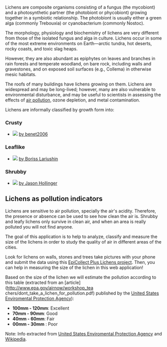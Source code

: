 Lichens are composite organisms consisting of a fungus (the mycobiont) and a
photosynthetic partner (the photobiont or phycobiont) growing together in a
symbiotic relationship. The photobiont is usually either a green alga
(commonly Trebouxia) or cyanobacterium (commonly Nostoc). 

The morphology,
physiology and biochemistry of lichens are very different from those of the
isolated fungus and alga in culture. Lichens occur in some of the most extreme
environments on Earth—arctic tundra, hot deserts, rocky coasts, and toxic slag
heaps. 

However, they are also abundant as epiphytes on leaves and branches in
rain forests and temperate woodland, on bare rock, including walls and
gravestones, and on exposed soil surfaces (e.g., Collema) in otherwise mesic
habitats. 

The roofs of many buildings have lichens growing on them. Lichens
are widespread and may be long-lived; however, many are also vulnerable to
environmental disturbance, and may be useful to scientists in assessing the
effects of [air pollution](http://www.nature.com/nature/journal/v289/n5795/abs/289289a0.html),
ozone depletion, and metal contamination.

Lichens are informally classified by growth form into:

### Crusty
  * ![](http://farm1.staticflickr.com/47/134314157_b17f465dfc.jpg)
    [ by benet2006](http://www.flickr.com/photos/benetd/134314157/)


### Leaflike
  * ![](http://farm3.staticflickr.com/2607/3986134065_faebf320c6.jpg)
    [ by Boriss Lariushin](http://www.flickr.com/photos/zquirell/3986134065/)


### Shrubby
  * ![](http://farm4.staticflickr.com/3294/2451758194_ea0bbfdcc9.jpg)
  [ by Jason Hollinger](http://www.flickr.com/photos/7147684@N03/2451758194/)

## Lichens as pollution indicators

Lichens are sensitive to air pollution, specially the air's acidity.
Therefore, the presence or absence can be used to see how clean the air is.
Shrubby and leafy lichens only survive in clean air, and when an area is
really polluted you will not find anyone.

The goal of this application is to help to analyze, classify and measure the
size of the lichens in order to study the quality of air in different areas of
the cities.

Look for lichens on walls, stones and trees take pictures with your phone and
submit the data using this [EpiCollect Plus Lichens
project](http://plus.epicollet.net/lichens). Then, you can help in measuring
the size of the lichen in this web application!

Based on the size of the lichen we will estimate the pollution according to
this table (extracted from an [article](http://www.epa.gov/airnow/workshop_tea
chers/dont_take_a_lichen_for_pollution.pdf) published by the [United States
Enviromental Protection Agency](http://www.epa.gov/)):

 * **100mm - 120mm**: Excellent
 * **70mm - 90mm**: Good 
 * **40mm - 60mm**: Fair
 * **00mm - 30mm** : Poor

Note: Info extracted from [United States Enviromental Protection
Agency](http://www.epa.gov/) and
[Wikipedia](http://en.wikipedia.org/wiki/Lichen).
